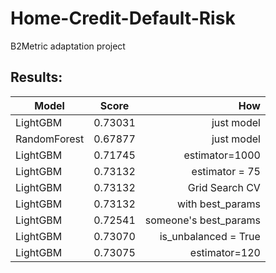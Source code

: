 # Home-Credit-Default-Risk
B2Metric adaptation project


## Results:
| Model         | Score         | How  |
| ------------- |:-------------:| -----:|
| LightGBM      | 0.73031       | just model |
| RandomForest     | 0.67877      |   just model |
| LightGBM | 0.71745      |    estimator=1000 |
| LightGBM        | 0.73132           | estimator = 75  |
| LightGBM |   0.73132 |Grid Search CV|
| LightGBM        | 0.73132           | with best_params  |
| LightGBM        | 0.72541           | someone's best_params  |
| LightGBM        | 0.73070           | is_unbalanced = True  |
| LightGBM        | 0.73075           | estimator=120  |
